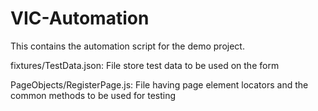 # VIC-Automation

This contains the automation script for the demo project.

fixtures/TestData.json: File store test data to be used on the form

PageObjects/RegisterPage.js: File having page element locators and the common methods to be used for testing

